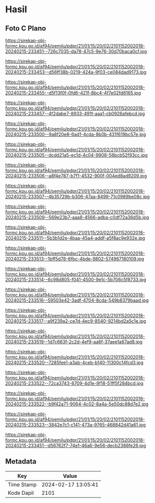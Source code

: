 # Hasil

## Foto C Plano

https://sirekap-obj-formc.kpu.go.id/af94/pemilu/pdpr/21/01/15/20/02/2101152002018-20240215-233451--726c7035-da78-47c5-9e76-30d70baca0cf.jpg

https://sirekap-obj-formc.kpu.go.id/af94/pemilu/pdpr/21/01/15/20/02/2101152002018-20240215-233453--d56ff38b-0219-424a-9f03-ce084dad9173.jpg

https://sirekap-obj-formc.kpu.go.id/af94/pemilu/pdpr/21/01/15/20/02/2101152002018-20240215-233455--d5f13f0f-0fd6-421f-8bc4-4f7e02fd6165.jpg

https://sirekap-obj-formc.kpu.go.id/af94/pemilu/pdpr/21/01/15/20/02/2101152002018-20240215-233457--4f2dabe7-8933-491f-aaa1-cb0926afebcd.jpg

https://sirekap-obj-formc.kpu.go.id/af94/pemilu/pdpr/21/01/15/20/02/2101152002018-20240215-233500--9a8f20e8-6ad1-4cda-8b0b-431f619bc57e.jpg

https://sirekap-obj-formc.kpu.go.id/af94/pemilu/pdpr/21/01/15/20/02/2101152002018-20240215-233505--dcdd21a5-ec1d-4c04-9908-56bcb52f93cc.jpg

https://sirekap-obj-formc.kpu.go.id/af94/pemilu/pdpr/21/01/15/20/02/2101152002018-20240215-233506--a8f4e787-b7f1-4532-900f-004ed8ad9209.jpg

https://sirekap-obj-formc.kpu.go.id/af94/pemilu/pdpr/21/01/15/20/02/2101152002018-20240215-233507--4b35729b-b306-47aa-8499-71c0989be08c.jpg

https://sirekap-obj-formc.kpu.go.id/af94/pemilu/pdpr/21/01/15/20/02/2101152002018-20240215-233509--569e23b7-aaa8-4566-adba-c0df72a36d5b.jpg

https://sirekap-obj-formc.kpu.go.id/af94/pemilu/pdpr/21/01/15/20/02/2101152002018-20240215-233511--5b3b1d2e-4baa-45a4-addf-a5f8ac9e932e.jpg

https://sirekap-obj-formc.kpu.go.id/af94/pemilu/pdpr/21/01/15/20/02/2101152002018-20240215-233513--1bff5d78-6fbc-4bde-9802-574967180109.jpg

https://sirekap-obj-formc.kpu.go.id/af94/pemilu/pdpr/21/01/15/20/02/2101152002018-20240215-233514--6c98d805-f041-4500-9e1c-5b706c5f8733.jpg

https://sirekap-obj-formc.kpu.go.id/af94/pemilu/pdpr/21/01/15/20/02/2101152002018-20240215-233516--59503e42-3adf-4704-8cda-549b8379baad.jpg

https://sirekap-obj-formc.kpu.go.id/af94/pemilu/pdpr/21/01/15/20/02/2101152002018-20240215-233517--a9f239a2-ce7d-4ec9-8540-9214bd2a5c1e.jpg

https://sirekap-obj-formc.kpu.go.id/af94/pemilu/pdpr/21/01/15/20/02/2101152002018-20240215-233519--1d7c663f-2c2d-4ef9-aa6f-37aee1a67ad8.jpg

https://sirekap-obj-formc.kpu.go.id/af94/pemilu/pdpr/21/01/15/20/02/2101152002018-20240215-233520--7285fee1-a3ab-4ceb-b140-11300c14fcd3.jpg

https://sirekap-obj-formc.kpu.go.id/af94/pemilu/pdpr/21/01/15/20/02/2101152002018-20240215-233522--72ca3743-6709-4d1e-9f18-51ff5f284bcd.jpg

https://sirekap-obj-formc.kpu.go.id/af94/pemilu/pdpr/21/01/15/20/02/2101152002018-20240215-233522--b9f42a71-9064-4c02-8a4a-5e50dc88d7e2.jpg

https://sirekap-obj-formc.kpu.go.id/af94/pemilu/pdpr/21/01/15/20/02/2101152002018-20240215-233523--3842e7c1-c141-473a-9765-468842d41a61.jpg

https://sirekap-obj-formc.kpu.go.id/af94/pemilu/pdpr/21/01/15/20/02/2101152002018-20240215-233451--d56762f7-74e1-46a6-9e56-decb2386fe26.jpg


## Metadata

| Key        | Value               |
| ---------- | ------------------- |
| Time Stamp | 2024-02-17 13:05:41 |
| Kode Dapil | 2101                |



